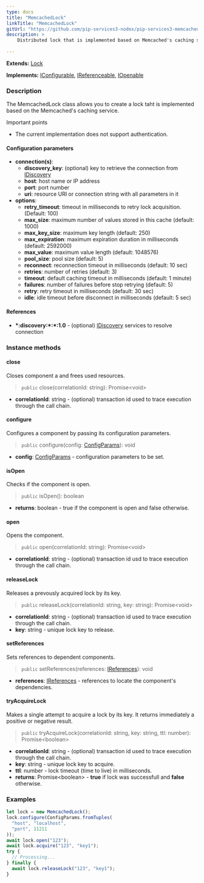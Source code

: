 ```yaml
---
type: docs
title: "MemcachedLock"
linkTitle: "MemcachedLock"
gitUrl: "https://github.com/pip-services3-nodex/pip-services3-memcached-nodex"
description: >
    Distributed lock that is implemented based on Memcached's caching service.
 
---
```


**Extends:** [Lock](../../../components/lock/lock) 

**Implements:** [IConfigurable](../../../commons/config/iconfigurable), [IReferenceable](../../../commons/refer/ireferenceable), [IOpenable](../../../commons/run/iopenable)

### Description
The MemcachedLock class allows you to create a lock taht is implemented based on the Memcached's caching service.

Important points
- The current implementation does not support authentication.

#### Configuration parameters

- **connection(s)**:           
    - **discovery_key**: (optional) key to retrieve the connection from [IDiscovery](../../../components/connect/idiscovery)
    - **host**: host name or IP address
    - **port**: port number
    - **uri**: resource URI or connection string with all parameters in it
- **options**:
    - **retry_timeout**: timeout in milliseconds to retry lock acquisition. (Default: 100)
    - **max_size**: maximum number of values stored in this cache (default: 1000)        
    - **max_key_size**: maximum key length (default: 250)
    - **max_expiration**: maximum expiration duration in milliseconds (default: 2592000)
    - **max_value**: maximum value length (default: 1048576)
    - **pool_size**: pool size (default: 5)
    - **reconnect**: reconnection timeout in milliseconds (default: 10 sec)
    - **retries**: number of retries (default: 3)
    - **timeout**: default caching timeout in milliseconds (default: 1 minute)
    - **failures**: number of failures before stop retrying (default: 5)
    - **retry**: retry timeout in milliseconds (default: 30 sec)
    - **idle**: idle timeout before disconnect in milliseconds (default: 5 sec)

#### References

- **\*:discovery:\*:\*:1.0** - (optional) [IDiscovery](../../../components/connect/idiscovery) services to resolve connection



### Instance methods

#### close
Closes component a and frees used resources.

> `public` close(correlationId: string): Promise\<void\>

- **correlationId**: string - (optional) transaction id used to trace execution through the call chain.

#### configure
Configures a component by passing its configuration parameters.

> `public` configure(config: [ConfigParams](../../../commons/config/config_params)): void

- **config**: [ConfigParams](../../../commons/config/config_params) - configuration parameters to be set.

#### isOpen
Checks if the component is open.

> `public` isOpen(): boolean

- **returns**: boolean - true if the component is open and false otherwise.


#### open
Opens the component.

> `public` open(correlationId: string): Promise\<void\>

- **correlationId**: string - (optional) transaction id usd to trace execution through the call chain.

#### releaseLock
Releases a prevously acquired lock by its key.

> `public` releaseLock(correlationId: string, key: string): Promise\<void\> 

- **correlationId**: string - (optional) transaction id used to trace execution through the call chain.
- **key**: string - unique lock key to release.


#### setReferences
Sets references to dependent components.

> `public` setReferences(references: [IReferences](../../../commons/refer/ireferences)): void

- **references**: [IReferences](../../../commons/refer/ireferences) - references to locate the component's dependencies.


#### tryAcquireLock
Makes a single attempt to acquire a lock by its key.
It returns immediately a positive or negative result.

> `public` tryAcquireLock(correlationId: string, key: string, ttl: number): Promise\<boolean\>

- **correlationId**: string - (optional) transaction id used to trace execution through the call chain.
- **key**: string - unique lock key to acquire.
- **ttl**: number - lock timeout (time to live) in milliseconds.
- **returns**: Promise\<boolean\> - **true** if lock was successfull and **false** otherwise.


### Examples
```typescript
let lock = new MemcachedLock();
lock.configure(ConfigParams.fromTuples(
  "host", "localhost",
  "port", 11211
));
await lock.open("123");
await lock.acquire("123", "key1");
try {
  // Processing...
} finally {
  await lock.releaseLock("123", "key1");
}
```
